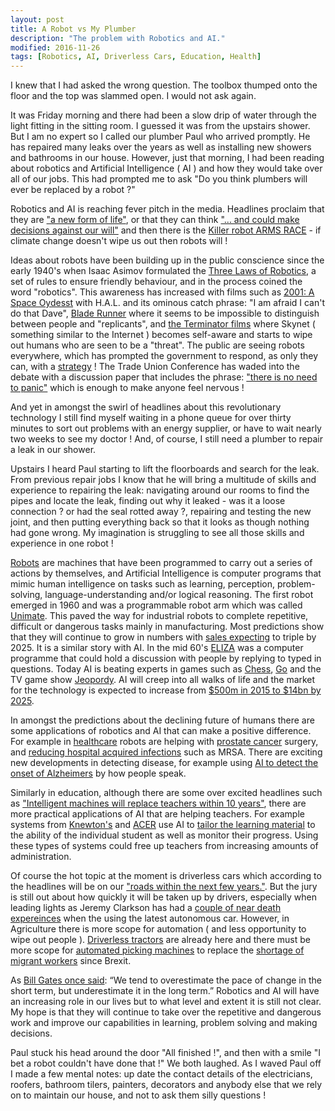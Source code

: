 ```yaml
---
layout: post
title: A Robot vs My Plumber
description: "The problem with Robotics and AI."
modified: 2016-11-26
tags: [Robotics, AI, Driverless Cars, Education, Health]
---
```


I knew that I had asked the wrong question. The toolbox thumped onto the floor and the top was slammed open. I would not ask again.

It was Friday morning and there had been a slow drip of water through the light fitting in the sitting room. I guessed it was from the upstairs shower. But I am no expert so I called our plumber Paul who arrived promptly. He has repaired many leaks over the years as well as installing new showers and bathrooms in our house. However, just that morning, I had been reading about robotics and Artificial Intelligence ( AI ) and how they would take over all of our jobs. This had prompted me to ask "Do you think plumbers will ever be replaced by a robot ?"

Robotics and AI is reaching fever pitch in the media.  Headlines proclaim that they are ["a new form of life"](http://www.mirror.co.uk/tech/this-new-form-life-stephen-11453107), or that they can think ["... and could make decisions against our will"](https://www.thesun.co.uk/tech/4875592/robots-can-be-self-aware-and-could-make-decisions-against-our-will/) and then there is the
[Killer robot ARMS RACE](https://www.dailystar.co.uk/news/latest-news/660811/Artificial-Intelligence-killer-robot-arms-race-world-war-US-UK-China-Russia-Israel) -  if climate change doesn't wipe us out then robots will !

Ideas about robots have been building up in the public conscience since the early 1940's when Isaac Asimov formulated the [Three Laws of Robotics](https://www.auburn.edu/~vestmon/robotics.html), a set of rules to ensure friendly behaviour, and in the process coined the word "robotics". This awareness has increased with films such as
[2001: A Space Oydesst](http://www.imdb.com/title/tt0062622/) with H.A.L. and its ominous catch phrase: "I am afraid I can't do that Dave", [Blade Runner](http://www.imdb.com/title/tt0083658/) where it seems to be  impossible to distinguish between people and "replicants", and
<a href="https://en.wikipedia.org/wiki/Terminator_(franchise)">the Terminator films</a> where Skynet ( something similar to the Internet ) becomes self-aware and starts to wipe out humans who are seen to be a "threat". The public are seeing robots everywhere, which has prompted the government to respond, as only they can, with a [strategy](https://publications.parliament.uk/pa/cm201617/cmselect/cmsctech/896/896.pdf) !  The Trade Union Conference has waded into the debate with a discussion paper that includes the phrase: ["there is no need to panic"](https://www.tuc.org.uk/sites/default/files/Shaping-our-digital-future.pdf) which is enough to make anyone feel nervous !

And yet in amongst the swirl of headlines about this revolutionary technology I still find myself waiting in a phone queue  for over thirty minutes to sort out problems with an energy supplier, or have to wait nearly two weeks to see my doctor ! And, of course, I still need a plumber to repair a leak in our shower.

Upstairs I heard Paul starting to lift the floorboards and search for the leak. From previous repair jobs I know that he will bring a multitude of skills and experience to repairing the leak: navigating around our rooms to find the pipes and locate the leak, finding out why it leaked - was it a loose connection ? or had the seal rotted away ?, repairing and testing the new joint, and then putting everything back so that it looks as though nothing had gone wrong. My imagination is struggling to see all those skills and experience in one robot !

[Robots](https://blog.robotiq.com/whats-the-difference-between-robotics-and-artificial-intelligence) are  machines that have been programmed to carry out a series of actions by themselves,
and Artificial Intelligence is computer programs that mimic human intelligence on tasks such as learning, perception, problem-solving, language-understanding and/or logical reasoning. The first robot emerged in 1960 and was a programmable robot arm which was called [Unimate](https://en.wikipedia.org/wiki/Unimate). This paved the way for industrial robots to complete repetitive, difficult or dangerous tasks mainly in manufacturing. Most predictions show that they will continue to grow in numbers with [sales expecting](https://www.economist.com/blogs/graphicdetail/2017/03/daily-chart-19) to triple by 2025. It is a similar story with AI. In the mid 60's [ELIZA](https://en.wikipedia.org/wiki/ELIZA) was a computer programme that could hold a discussion with people by replying to typed in questions. Today AI is beating experts in games such as [Chess](http://fortune.com/2017/09/25/garry-kasparov-chess-strategy-artificial-intelligence-ai/wining),
[Go](https://www.theverge.com/2016/3/15/11213518/alphago-deepmind-go-match-5-result) and the TV game show [Jeopordy](http://www.nytimes.com/2011/02/17/science/17jeopardy-watson.html?pagewanted=all). AI will creep into all walks of life and the market for the technology is expected to increase from [$500m in 2015 to $14bn by 2025](https://futurism.com/analysts-predict-that-artificial-intelligence-will-be-a-14-billion-industry-by-2023/).

In amongst the predictions about the declining future of humans there are some applications of robotics and AI that can make a positive difference. For example in [healthcare](http://medicalfuturist.com/robotics-healthcare/) robots are helping with [prostate cancer](http://www.davincisurgery.com/) surgery, and [reducing hospital acquired infections](https://www.xenex.com/how-uv-disinfection-works) such as MRSA. There are exciting new developments in detecting disease, for example using [AI to detect the onset of Alzheimers](http://www.telegraph.co.uk/technology/2017/08/28/inside-ai-healthcare-revolution-meeting-robots-can-detect-alzheimers/) by how people speak.

Similarly in education, although there are some over excited headlines such as ["Intelligent machines will replace teachers within 10 years"](http://www.independent.co.uk/news/education/education-news/intelligent-machines-replace-teachers-classroom-10-years-ai-robots-sir-anthony-sheldon-wellington-a7939931.html), there are more practical applications of AI that are helping teachers.  For example systems from [Knewton's](https://www.knewton.com/) and [ACER](https://www.acer.org/oars ) use AI to [tailor the learning material](https://er.educause.edu/articles/2016/10/adaptive-learning-systems-surviving-the-storm) to the ability of the individual student as well as monitor their progress. Using these types of systems could free up teachers from increasing amounts of administration.

Of course the hot topic at the moment is driverless cars which according to the headlines will be on our ["roads within the next few years."](https://www.forbes.com/sites/oliviergarret/2017/03/03/10-million-self-driving-cars-will-hit-the-road-by-2020-heres-how-to-profit/#67f4160c7e50). But the jury is still out about how quickly it will be taken up by drivers, especially when leading lights as Jeremy Clarkson has had a [couple of near death expereinces](https://www.thesun.co.uk/motors/4947808/jeremy-clarkson-says-he-was-nearly-killed-when-a-driverless-car-made-two-huge-mistakes-on-the-m4/) when the using the latest autonomous car. However, in Agriculture there is more scope for automation ( and less opportunity to wipe out people ). [Driverless tractors](https://www.digitaltrends.com/cool-tech/automated-agriculture-can-robots-drones-ai-save-us-from-starvation/) are already here and there must be more scope for [automated picking machines](http://www.economist.com/node/15048711) to replace the [shortage of migrant workers](https://www.theguardian.com/environment/2017/jun/22/farms-hit-by-labour-shortage-as-migrant-workers-shun-racist-uk) since Brexit.

As [Bill Gates once said](https://davidcummings.org/2013/12/27/overestimate-the-next-two-years-and-underestimate-the-next-ten/):  “We tend to overestimate the pace of change in the short term, but underestimate it in the long term.” Robotics and AI will have an increasing role in our lives but to what level and extent it is still not clear. My hope is that they will continue to take over the repetitive and dangerous work and improve our capabilities in learning, problem solving and making decisions.

Paul stuck his head around the door "All finished !", and then with a smile "I bet a robot couldn't have done that !" We both laughed. As I waved Paul off I made a few mental notes: up date the contact details of the electricians, roofers, bathroom tilers, painters, decorators and anybody else that we rely on to maintain our house, and not to ask them silly questions !
